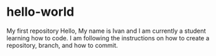 # hello-world
My first repository
Hello, My name is Ivan and I am currently a student learning how to code. 
I am following the instructions on how to create a repository, branch, and how to commit.
